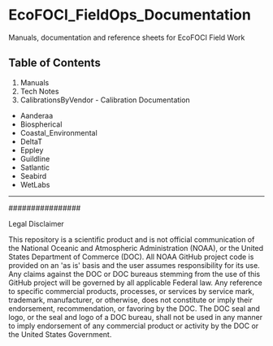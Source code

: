 # EcoFOCI_FieldOps_Documentation

Manuals, documentation and reference sheets for EcoFOCI Field Work

## Table of Contents
1. Manuals
2. Tech Notes
3. CalibrationsByVendor - Calibration Documentation
  - Aanderaa
  - Biospherical
  - Coastal_Environmental
  - DeltaT
  - Eppley
  - Guildline
  - Satlantic
  - Seabird
  - WetLabs

-----

################

Legal Disclaimer

This repository is a scientific product and is not official communication of the National Oceanic and Atmospheric Administration (NOAA), or the United States Department of Commerce (DOC). All NOAA GitHub project code is provided on an 'as is' basis and the user assumes responsibility for its use. Any claims against the DOC or DOC bureaus stemming from the use of this GitHub project will be governed by all applicable Federal law. Any reference to specific commercial products, processes, or services by service mark, trademark, manufacturer, or otherwise, does not constitute or imply their endorsement, recommendation, or favoring by the DOC. The DOC seal and logo, or the seal and logo of a DOC bureau, shall not be used in any manner to imply endorsement of any commercial product or activity by the DOC or the United States Government.
